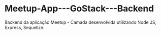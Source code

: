# Meetup-App---GoStack---Backend
Backend da aplicação Meetup - Camada desenvolvida utilizando Node JS, Express, Sequelize.
